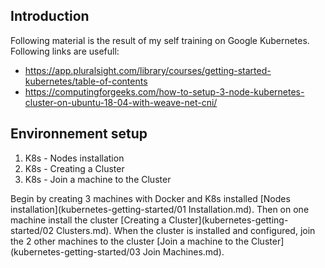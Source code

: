 
## Introduction
Following material is the result of my self training on Google Kubernetes. Following links are usefull:

* https://app.pluralsight.com/library/courses/getting-started-kubernetes/table-of-contents
* https://computingforgeeks.com/how-to-setup-3-node-kubernetes-cluster-on-ubuntu-18-04-with-weave-net-cni/

## Environnement setup


1. K8s - Nodes installation
2. K8s - Creating a Cluster
3. K8s - Join a machine to the Cluster

Begin by creating 3 machines with Docker and K8s installed [Nodes installation](kubernetes-getting-started/01 Installation.md). Then on one machine install the cluster [Creating a Cluster](kubernetes-getting-started/02 Clusters.md). When the cluster is installed and configured, join the 2 other machines to the cluster [Join a machine to the Cluster](kubernetes-getting-started/03 Join Machines.md).
